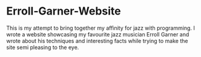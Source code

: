 # Erroll-Garner-Website
This is my attempt to bring together my affinity for jazz with programming. 
I wrote a website showcasing my favourite jazz musician Erroll Garner and wrote about his techniques and interesting facts while trying to make the site semi pleasing to the eye.
